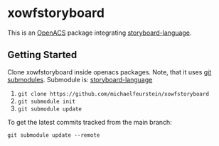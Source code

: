 # xowfstoryboard

This is an [OpenACS](https://openacs.org/) package integrating [storyboard-language](https://github.com/michaelfeurstein/storyboard-language).

## Getting Started

Clone xowfstoryboard inside openacs packages. Note, that it uses [git submodules](http://git-scm.com/book/en/v2/Git-Tools-Submodules). Submodule is: [storyboard-language](https://github.com/michaelfeurstein/storyboard-language)

1. `git clone https://github.com/michaelfeurstein/xowfstoryboard`
2. `git submodule init`
3. `git submodule update`

To get the latest commits tracked from the main branch:

`git submodule update --remote`
